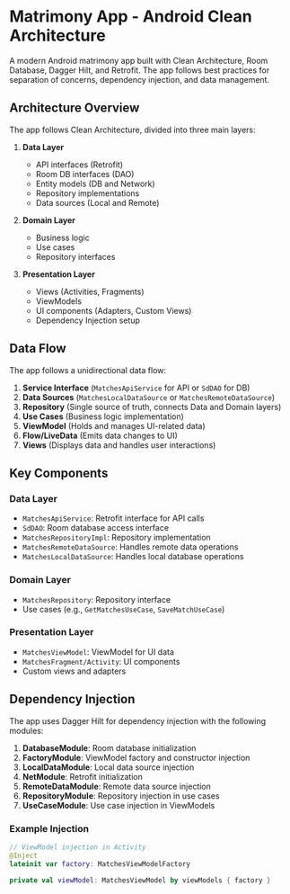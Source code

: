# Matrimony App - Android Clean Architecture

A modern Android matrimony app built with Clean Architecture, Room Database, Dagger Hilt, and Retrofit. The app follows best practices for separation of concerns, dependency injection, and data management.

## Architecture Overview

The app follows Clean Architecture, divided into three main layers:

1. **Data Layer**  
   - API interfaces (Retrofit)  
   - Room DB interfaces (DAO)  
   - Entity models (DB and Network)  
   - Repository implementations  
   - Data sources (Local and Remote)

2. **Domain Layer**  
   - Business logic  
   - Use cases  
   - Repository interfaces  

3. **Presentation Layer**  
   - Views (Activities, Fragments)  
   - ViewModels  
   - UI components (Adapters, Custom Views)  
   - Dependency Injection setup  

## Data Flow

The app follows a unidirectional data flow:

1. **Service Interface** (`MatchesApiService` for API or `SdDAO` for DB)
2. **Data Sources** (`MatchesLocalDataSource` or `MatchesRemoteDataSource`)
3. **Repository** (Single source of truth, connects Data and Domain layers)
4. **Use Cases** (Business logic implementation)
5. **ViewModel** (Holds and manages UI-related data)
6. **Flow/LiveData** (Emits data changes to UI)
7. **Views** (Displays data and handles user interactions)

## Key Components

### Data Layer
- `MatchesApiService`: Retrofit interface for API calls
- `SdDAO`: Room database access interface
- `MatchesRepositoryImpl`: Repository implementation
- `MatchesRemoteDataSource`: Handles remote data operations
- `MatchesLocalDataSource`: Handles local database operations

### Domain Layer
- `MatchesRepository`: Repository interface
- Use cases (e.g., `GetMatchesUseCase`, `SaveMatchUseCase`)

### Presentation Layer
- `MatchesViewModel`: ViewModel for UI data
- `MatchesFragment/Activity`: UI components
- Custom views and adapters

## Dependency Injection

The app uses Dagger Hilt for dependency injection with the following modules:

1. **DatabaseModule**: Room database initialization
2. **FactoryModule**: ViewModel factory and constructor injection
3. **LocalDataModule**: Local data source injection
4. **NetModule**: Retrofit initialization
5. **RemoteDataModule**: Remote data source injection
6. **RepositoryModule**: Repository injection in use cases
7. **UseCaseModule**: Use case injection in ViewModels

### Example Injection

```kotlin
// ViewModel injection in Activity
@Inject
lateinit var factory: MatchesViewModelFactory

private val viewModel: MatchesViewModel by viewModels { factory }
